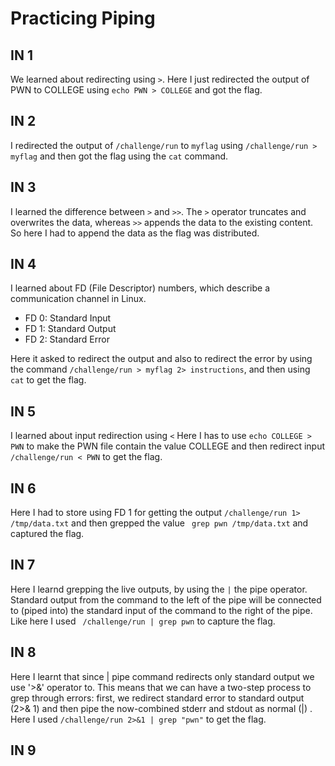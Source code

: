 
# Practicing Piping

## IN 1
We learned about redirecting using `>`. Here I just redirected the output of PWN to COLLEGE using `echo PWN > COLLEGE` and got the flag.

## IN 2
I redirected the output of `/challenge/run` to `myflag` using `/challenge/run > myflag` and then got the flag using the `cat` command.

## IN 3
I learned the difference between `>` and `>>`. The `>` operator truncates and overwrites the data, whereas `>>` appends the data to the existing content. So here I had to append the data as the flag was distributed.

## IN 4
I learned about FD (File Descriptor) numbers, which describe a communication channel in Linux. 
- FD 0: Standard Input
- FD 1: Standard Output
- FD 2: Standard Error

Here it asked to redirect the output and also to redirect the error by using the command `/challenge/run > myflag 2> instructions`, and then using `cat` to get the flag.

## IN 5
I learned about input redirection using `<` Here I has to use `echo COLLEGE > PWN` to make the PWN file contain the value COLLEGE and then redirect input `/challenge/run < PWN` to get the flag.

## IN 6
Here I had to store using FD 1 for getting the output `/challenge/run 1> /tmp/data.txt` and then grepped the value ` grep pwn /tmp/data.txt` and captured the flag.

## IN 7
Here I learnd grepping the live outputs, by using the `|` the pipe operator. Standard output from the command to the left of the pipe will be connected to (piped into) the standard input of the command to the right of the pipe. Like here I used ` /challenge/run | grep pwn` to capture the flag.

## IN 8
Here I learnt that since | pipe command redirects only standard output we use '>&' operator to. This means that we can have a two-step process to grep through errors: first, we redirect standard error to standard output (2>& 1) and then pipe the now-combined stderr and stdout as normal (|) . Here I used `/challenge/run 2>&1 | grep "pwn"` to get the flag.

## IN 9
